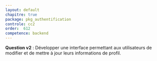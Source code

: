 ```yaml
---
layout: default
chapitre: true
package: pkg_authentification
controle: cc2
order:  612
competence: backend
---
```



<!-- TODO backend-2 : Implémenter une interface de modification de profil utilisateur -->

**Question v2** : Développer une interface permettant aux utilisateurs de modifier et de mettre à jour leurs informations de profil.